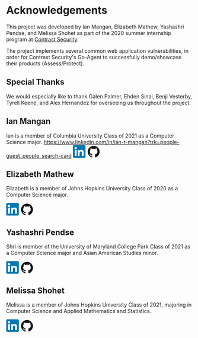 # Acknowledgements
This project was developed by Ian Mangan, Elizabeth Mathew, Yashashri Pendse, and Melissa Shohet 
as part of the 2020 summer internship program at [Contrast Security](https://www.contrastsecurity.com).

The project implements several common web application vulnerabilities, in
order for Contrast Security's Go-Agent to successfully demo/showcase 
their products (Assess/Protect).

## Special Thanks
We would especially like to thank Galen Palmer, Ehden Sinai, Benji Vesterby, Tyrell Keene, and Alex Hernandez for overseeing us throughout
the project. 


## Ian Mangan
Ian is a member of Columbia University Class of 2021 as a Computer Science major. 
https://www.linkedin.com/in/ian-t-mangan?trk=people-guest_people_search-card
[![Ian Mangan LinkedIn](ln.png)](https://www.linkedin.com/in/ian-t-mangan/)
[![Ian Mangan Github](GitHub-Mark-32px.png)](https://github.com/Ian-Mangan)

## Elizabeth Mathew
Elizabeth is a member of Johns Hopkins University Class of 2020 as a Computer Science major.

[![Elizabeth Mathew LinkedIn](ln.png)](https://www.linkedin.com/in/elizabeth-mathew/)
[![Elizabeth Mathew Github](GitHub-Mark-32px.png)](https://github.com/elizabethkm)

## Yashashri Pendse
Shri is member of the University of Maryland College Park Class of 2021 as a Computer Science major and Asian American Studies minor.

[![Yashashri Pendse LinkedIn](ln.png)](https://www.linkedin.com/in/yashashri/)
[![Yashashri Pendse Github](GitHub-Mark-32px.png)](https://github.com/yashashripendse)

## Melissa Shohet
Melissa is a member of Johns Hopkins University Class of 2021, majoring in Computer Science
and Applied Mathematics and Statistics. 

[![Melissa Shohet LinkedIn](ln.png)](https://www.linkedin.com/in/melissa-shohet-6599871b2/)
[![Melissa Shohet Github](GitHub-Mark-32px.png)](https://github.com/melissashohet)